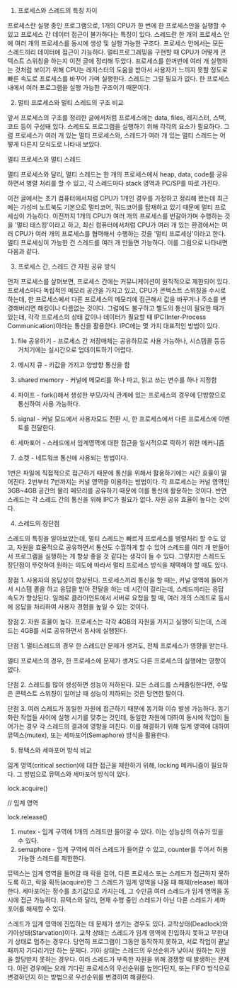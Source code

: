 1.  프로세스와 스레드의 특징 차이
 

프로세스란 실행 중인 프로그램으로, 1개의 CPU가 한 번에 한 프로세스만을 실행할 수 있고 프로세스 간 데이터 접근이 불가하다는 특징이 있다. 스레드란 한 개의 프로세스 안에 여러 개의 프로세스를 동시에 생성 및 실행 가능한 구조다. 프로세스 안에서는 모든 스레드끼리 데이터에 접근이 가능하다. 멀티프로그래밍을 구현할 때 CPU가 어떻게 콘텍스트 스위칭을 하는지 이전 글에 정리해 두었다. 프로세스를 한꺼번에 여러 개 실행하는 것처럼 보이기 위해 CPU는 레지스터의 도움을 받아서 사용자가 느끼지 못할 정도로 빠른 속도로 프로세스를 바꾸어 가며 실행한다. 스레드는 그럴 필요가 없다. 한 프로세스 내에서 여러 프로그램을 실행 가능한 구조이기 때문이다. 

 

2. 멀티 프로세스와 멀티 스레드의 구조 비교
 

앞서 프로세스의 구조를 정리한 글에서처럼 프로세스에는 data, files, 레지스터, 스택, 코드 등이 구성돼 있다. 스레드도 프로그램을 실행하기 위해 각각의 요소가 필요하다. 그럼 프로세스가 여러 개 있는 멀티 프로세스와, 스레드가 여러 개 있는 멀티 스레드는 어떻게 다른지 모식도로 나타내 보았다. 

 


멀티 프로세스와 멀티 스레드
 

멀티 프로세스와 달리, 멀티 스레드는 한 개의 프로세스에서 heap, data, code를 공유하면서 병렬 처리를 할 수 있고, 각 스레드마다 stack 영역과 PC/SP를 따로 가진다. 

 

이전 글에서는 초기 컴퓨터에서처럼 CPU가 1개인 경우를 가정하고 정리해 봤는데 최근에는 가성비 노트북도 기본으로 멀티코어, 쿼드코어를 탑재하고 있기 때문에 멀티 프로세싱이 가능하다. 이전까지 1개의 CPU가 여러 개의 프로세스를 번갈아가며 수행하는 것을 '멀티 태스킹'이라고 하고, 최신 컴퓨터에서처럼 CPU가 여러 개 있는 환경에서는 여러 CPU가 여러 개의 프로세스를 협력해서 수행하는 것을 '멀티 프로세싱'이라고 한다. 멀티 프로세싱이 가능한 건 스레드를 여러 개 만들면 가능하다. 이를 그림으로 나타내면 다음과 같다. 

 


 

3. 프로세스 간, 스레드 간 자원 공유 방식
 

먼저 프로세스를 살펴보면, 프로세스 간에는 커뮤니케이션이 원칙적으로 제한되어 있다. 프로세스마다 독립적인 메모리 공간을 가지고 있고, CPU가 콘텍스트 스위칭을 수시로 하는데, 한 프로세스에서 다른 프로세스의 메모리에 접근해서 값을 바꾸거나 주소를 변경해버리면 해킹이나 다름없는 것이다. 그럼에도 불구하고 별도의 통신이 필요한 때가 있는데, 각각 프로세스의 상태 값이나 데이터가 필요할 때 IPC(Inter-Process Communication)이라는 통신을 활용한다. IPC에는 몇 가지 대표적인 방법이 있다.

 

1. file 공유하기 - 프로세스 간 저장매체는 공유하므로 사용 가능하나, 시스템콜 등등 거치기에는 실시간으로 업데이트하기 어렵다.

2. 메시지 큐 - 키값을 가지고 양방향 통신을 함

3. shared memory - 커널에 메모리를 하나 파고, 읽고 쓰는 변수를 하나 지정함

4. 파이프 - fork()해서 생성한 부모/자식 관계에 있는 프로세스의 경우에 단방향으로 통신하여 사용 가능하다.

5. signal - 커널 모드에서 사용자모드 전환 시, 한 프로세스에서 다른 프로세스에 이벤트를 전달한다.

6. 세마포어 - 스레드에서 임계영역에 대한 접근을 일시적으로 락하기 위한 메커니즘
7. 소켓 - 네트워크 통신에 사용되는 방법이다.

 

1번은 파일에 직접적으로 접근하기 때문에 통신을 위해서 활용하기에는 시간 효율이 떨어진다. 2번부터 7번까지는 커널 영역을 이용하는 방법이다. 각 프로세스는 커널 영역인 3GB~4GB 공간의 물리 메모리를 공유하기 때문에 이를 통신에 활용하는 것이다. 반면 스레드는 각 스레드 간의 통신을 위해 IPC가 필요가 없다. 자원 공유 효율이 높다는 것이다. 

 

4. 스레드의 장단점
 

스레드의 특징을 알아보았는데, 멀티 스레드는 빠르게 프로세스를 병렬처리 할 수도 있고,  자원을 효율적으로 공유하면서 통신도 수월하게 할 수 있어 스레드를 여러 개 만들어서 프로그램을 실행하는 게 항상 좋을 것 같다는 생각이 들 수 있다. 그렇지만 스레드도 장단점이 뚜렷하여 원하는 의도에 따라서 멀티 프로세스 방식을 채택해야 할 때도 있다.

 

장점 1. 사용자의 응답성이 향상된다.
프로세스끼리 통신을 할 때는, 커널 영역에 들어가서 시스템 콜을 하고 응답을 받아 전달을 하는 데 시간이 걸리는데, 스레드끼리는 응답 속도가 향상된다. 일례로 클라이언트에서 서버로 요청을 할 때, 여러 개의 스레드로 동시에 응답을 처리하여 사용자 경험을 높일 수 있는 것이다. 

 

장점 2. 자원 효율이 높다.
프로세스는 각각 4GB의 자원을 가지고 실행이 되는데, 스레드는 4GB를 서로 공유하면서 동시에 실행된다.

 

단점 1. 멀티스레드의 경우 한 스레드만 문제가 생겨도, 전체 프로세스가 영향을 받는다. 

멀티 프로세스의 경우, 한 프로세스에 문제가 생겨도 다른 프로세스의 실행에는 영향이 없다.

 

단점 2. 스레드를 많이 생성하면 성능이 저하된다.
모든 스레드를 스케줄링한다면, 수많은 콘텍스트 스위칭이 일어날 때 성능이 저하되는 것은 당연한 말이다.

 

단점 3. 여러 스레드가 동일한 자원에 접근하기 때문에 동기화 이슈 발생 가능하다.
동기화란 작업들 사이에 실행 시기를 맞추는 것인데, 동일한 자원에 대하여 동시에 작업이 들어가는 경우 각 스레드의 결과에 영향을 미친다. 이를 해결하기 위해 임계 영역에 대하여 뮤텍스(mutex), 또는 세마포어(Semaphore) 방식을 활용한다.

 

5. 뮤텍스와 세마포어 방식 비교
 

임계 영역(critical section)에 대한 접근을 제한하기 위해, locking 메커니즘이 필요하다. 그 방법으로 뮤텍스와 세마포어 방식이 있다.

lock.acquire()

// 임계 영역

lock.release()
1. mutex - 임계 구역에 1개의 스레드만 들어갈 수 있다. 이는 성능상의 이슈가 있을 수 있다.
2. semaphore - 임계 구역에 여러 스레드가 들어갈 수 있고, counter를 두어서 허용 가능한 스레드를 제한한다. 
 

뮤텍스는 임계 영역을 들어갈 때 락을 걸어, 다른 프로세스 또는 스레드가 접근하지 못하도록 하고, 락을 획득(acquire)한 그 스레드가 임계 영역을 나올 때 해제(release) 해야 한다. 세마포어는 정수를 초기값으로 가지는데, 그 수만큼 여러 스레드가 임계 영역을 동시에 접근 가능하다. 뮤텍스와 달리, 현재 수행 중인 스레드가 아닌 다른 스레드가 세마포어를 해제할 수 있다. 

 

스레드가 임계 영역에 진입하는 데 문제가 생기는 경우도 있다. 교착상태(Deadlock)와 기아상태(Starvation)이다. 교착 상태는 스레드가 임계 영역에 진입하지 못하고 무한대기 상태로 멈추는 경우다. 당연히 프로그램이 그동안 동작하지 못하고, 서로 작업이 끝날 때까지 기다리기만 하는 문제다. 기아 상태는 스레드의 우선순위가 낮아서 원하는 자원을 할당받지 못하는 경우다. 여러 스레드가 부족한 자원을 위해 경쟁할 때 발생하는 문제다. 이런 경우에는 오래 기다린 프로세스의 우선순위를 높인다던지, 또는 FIFO 방식으로 변경하던지 하는 방법으로 우선순위를 변경하여 해결한다.